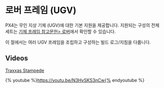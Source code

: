 # 로버 프레임 (UGV)

PX4는 무인 지상 기체 (UGV)에 대한 기본 지원을 제공합니다. 지원되는 구성의 전체 세트는 [기체 프레임 참고문헌> 로버](../airframes/airframe_reference.md#rover)에서 확인할 수 있습니다.

이 절에서는 여러 UGV 프레임을 조립하고 구성하는 빌드 로그/지침을 다룹니다.

## Videos

[Traxxas Stampede ](../frames_rover/traxxas_stampede.md)

{% youtube %}https://youtu.be/N3HvSKS3nCw{% endyoutube %}